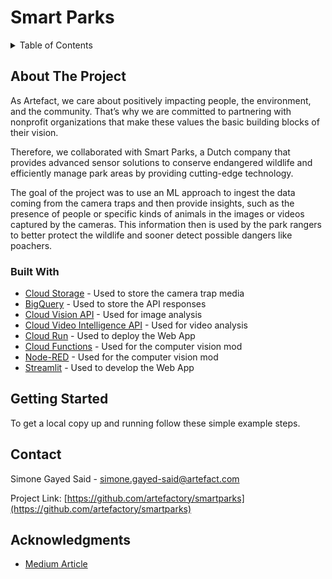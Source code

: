 # Smart Parks

<!-- TABLE OF CONTENTS -->
<details>
  <summary>Table of Contents</summary>
  <ol>
    <li>
      <a href="#about-the-project">About The Project</a>
      <ul>
        <li><a href="#built-with">Built With</a></li>
      </ul>
    </li>
    <li>
      <a href="#getting-started">Getting Started</a>
      <ul>
        <li><a href="#prerequisites">Prerequisites</a></li>
        <li><a href="#installation">Installation</a></li>
      </ul>
    </li>
    <li><a href="#usage">Usage</a></li>
    <li><a href="#roadmap">Roadmap</a></li>
    <li><a href="#contact">Contact</a></li>
    <li><a href="#acknowledgments">Acknowledgments</a></li>
  </ol>
</details>



<!-- ABOUT THE PROJECT -->
## About The Project

As Artefact, we care about positively impacting people, the environment, and the community. That’s why we are committed to partnering with nonprofit organizations that make these values the basic building blocks of their vision.

Therefore, we collaborated with Smart Parks, a Dutch company that provides advanced sensor solutions to conserve endangered wildlife and efficiently manage park areas by providing cutting-edge technology.

The goal of the project was to use an ML approach to ingest the data coming from the camera traps and then provide insights, such as the presence of people or specific kinds of animals in the images or videos captured by the cameras. This information then is used by the park rangers to better protect the wildlife and sooner detect possible dangers like poachers.

### Built With

- [Cloud Storage](https://cloud.google.com/storage/) - Used to store the camera trap media
- [BigQuery](https://cloud.google.com/bigquery) - Used to store the API responses
- [Cloud Vision API](https://cloud.google.com/vision/) - Used for image analysis 
- [Cloud Video Intelligence API](https://cloud.google.com/video-intelligence/) - Used for video analysis 
- [Cloud Run](https://cloud.google.com/run/) - Used to deploy the Web App
- [Cloud Functions](https://cloud.google.com/functions/) - Used for the computer vision mod
- [Node-RED](https://nodered.org/) - Used for the computer vision mod
- [Streamlit](https://streamlit.io/) - Used to develop the Web App


<!-- GETTING STARTED -->
## Getting Started

To get a local copy up and running follow these simple example steps.


<!-- CONTACT -->
## Contact

Simone Gayed Said - simone.gayed-said@artefact.com

Project Link: [https://github.com/artefactory/smartparks](https://github.com/artefactory/smartparks)


<!-- ACKNOWLEDGMENTS -->
## Acknowledgments

* [Medium Article](https://medium.com/artefact-engineering-and-data-science/how-we-deployed-a-simple-wildlife-monitoring-system-on-google-cloud-78b847cab10c)


